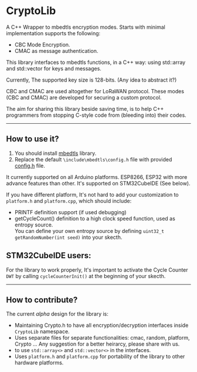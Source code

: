 # CryptoLib

A C++ Wrapper to mbedtls encryption modes. Starts with minimal implementation supports  the following:
- CBC Mode Encryption.
- CMAC as message authentication.

This library interfaces to mbedtls functions, in a C++ way: using std::array and std::vector for keys and messages.

Currently, The supported key size is 128-bits. (Any idea to abstract it?)

CBC and CMAC are used altogether for LoRaWAN protocol.
These modes (CBC and CMAC) are developed for securing a custom protocol. 

The aim for sharing this library beside saving time, is to help C++ programmers from stopping C-style code from (bleeding into) their codes.

-------
## How to use it?
1. You should install [mbedtls](https://github.com/ARMmbed/mbedtls/releases/tag/v2.23.0) library.
2. Replace the default `\include\mbedtls\config.h` file with provided [config.h](config.h) file. 

It currently supported on all Arduino platforms. ESP8266, ESP32 with more advance features than other. It's supported on STM32CubeIDE (See below). 

If you have different platform, It's not hard to add your customization to `platform.h` and `platform.cpp`, which should include:
- PRINTF definition support (if used debugging)
- getCycleCount()  definition to a high clock speed function, used as entropy source.  
You can define your own entropy source by defining `uint32_t getRandomNumber(int seed)` into your skecth.

## STM32CubeIDE users:
For the library to work properly, It's important to activate the Cycle Counter `DWT` by calling `cycleCounterInit()` at the beginning of your skecth.

-------
## How to contribute?

The current *alpha* design for the library is:
- Maintaining Crypto.h to have all encryption/decryption interfaces inside `CryptoLib` namespace.
- Uses separate files for separate functionalities: cmac, random, platform, Crypto ... 
Any suggestion for a better heirarcy, please share with us.
- to use `std::array<>` and `std::vector<>` in the interfaces. 
- Uses `platform.h` and `platform.cpp` for portability of the library to other hardware platforms.
